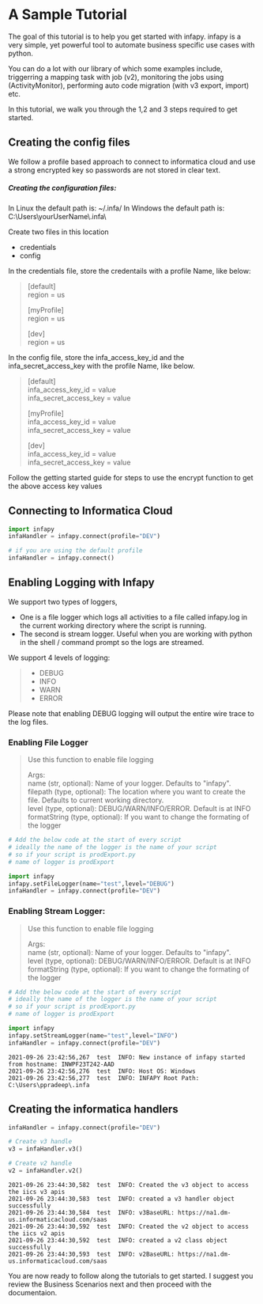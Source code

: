 # A Sample Tutorial

The goal of this tutorial is to help you get started with infapy. infapy is a very simple, yet powerful tool to automate business specific use cases with python. 

You can do a lot with our library of which some examples include, triggerring a mapping task with job (v2), monitoring the jobs using (ActivityMonitor), performing auto code migration (with v3 export, import) etc.

In this tutorial, we walk you through the 1,2 and 3 steps required to get started.

## Creating the config files

We follow a profile based approach to connect to informatica cloud and use a strong encrypted key so passwords are not stored in clear text.

##### Creating the configuration files:

In Linux the default path is: ~/.infa/
In Windows the default path is: C:\Users\yourUserName\\.infa\

Create two files in this location
- credentials
- config

In the credentials file, store the credentails with a profile Name, like below:
>    [default]<br>
>    region = us<br>
>
>    [myProfile]<br>
>    region = us<br>
>    
>    [dev]<br>
>    region = us<br>

In the config file, store the infa_access_key_id and the infa_secret_access_key with the profile Name, like below.
>    [default]<br>
>    infa_access_key_id = value<br>
>    infa_secret_access_key = value<br>
>
>
>    [myProfile]<br>
>    infa_access_key_id = value<br>
>    infa_secret_access_key = value<br>
>    
>    [dev]<br>
>    infa_access_key_id = value<br>
>    infa_secret_access_key = value<br>

Follow the getting started guide for steps to use the encrypt function to get the above access key values


## Connecting to Informatica Cloud


```python
import infapy
infaHandler = infapy.connect(profile="DEV")

# if you are using the default profile
infaHandler = infapy.connect()
```

## Enabling Logging with Infapy

We support two types of loggers, 

- One is a file logger which logs all activities to a file called infapy.log in the current working directory where the script is running.
- The second is stream logger. Useful when you are working with python in the shell / command prompt so the logs are streamed.


We support 4 levels of logging:
>    - DEBUG
>    - INFO
>    - WARN
>    - ERROR
    
Please note that enabling DEBUG logging will output the entire wire trace to the log files.

### Enabling File Logger

>    Use this function to enable file logging<br>
>
>    Args:<br>
>        name (str, optional): Name of your logger. Defaults to "infapy".<br>
>        filepath (type, optional): The location where you want to create the file. Defaults to current working directory.<br>
>        level (type, optional): DEBUG/WARN/INFO/ERROR. Default is at INFO<br>
>        formatString (type, optional): If you want to change the formating of the logger<br>


```python
# Add the below code at the start of every script
# ideally the name of the logger is the name of your script
# so if your script is prodExport.py
# name of logger is prodExport

import infapy
infapy.setFileLogger(name="test",level="DEBUG")
infaHandler = infapy.connect(profile="DEV")
```

### Enabling Stream Logger:

>    Use this function to enable file logging<br>
>
>    Args:<br>
>        name (str, optional): Name of your logger. Defaults to "infapy".<br>
>        level (type, optional): DEBUG/WARN/INFO/ERROR. Default is at INFO<br>
>        formatString (type, optional): If you want to change the formating of the logger<br>


```python
# Add the below code at the start of every script
# ideally the name of the logger is the name of your script
# so if your script is prodExport.py
# name of logger is prodExport

import infapy
infapy.setStreamLogger(name="test",level="INFO")
infaHandler = infapy.connect(profile="DEV")
```

    2021-09-26 23:42:56,267  test  INFO: New instance of infapy started from hostname: INWPF23T242-AAD
    2021-09-26 23:42:56,276  test  INFO: Host OS: Windows
    2021-09-26 23:42:56,277  test  INFO: INFAPY Root Path: C:\Users\ppradeep\.infa
    

## Creating the informatica handlers


```python
infaHandler = infapy.connect(profile="DEV")

# Create v3 handle
v3 = infaHandler.v3()

# Create v2 handle
v2 = infaHandler.v2()

```

    2021-09-26 23:44:30,582  test  INFO: Created the v3 object to access the iics v3 apis
    2021-09-26 23:44:30,583  test  INFO: created a v3 handler object successfully
    2021-09-26 23:44:30,584  test  INFO: v3BaseURL: https://na1.dm-us.informaticacloud.com/saas
    2021-09-26 23:44:30,592  test  INFO: Created the v2 object to access the iics v2 apis
    2021-09-26 23:44:30,592  test  INFO: created a v2 class object successfully
    2021-09-26 23:44:30,593  test  INFO: v2BaseURL: https://na1.dm-us.informaticacloud.com/saas
    

You are now ready to follow along the tutorials to get started. I suggest you review the Business Scenarios next and then proceed with the documentaion.
